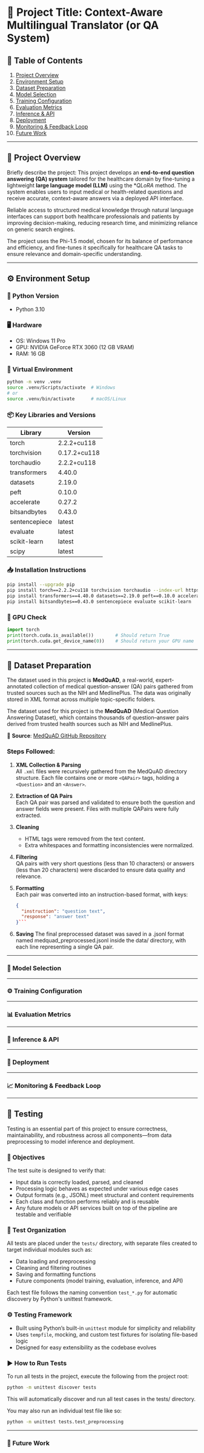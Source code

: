 # 🚀 Project Title: Context-Aware Multilingual Translator (or QA System)

## 📌 Table of Contents
1. [Project Overview](#project-overview)
2. [Environment Setup](#environment-setup)
3. [Dataset Preparation](#dataset-preparation)
4. [Model Selection](#model-selection)
5. [Training Configuration](#training-configuration)
6. [Evaluation Metrics](#evaluation-metrics)
7. [Inference & API](#inference--api)
8. [Deployment](#deployment)
9. [Monitoring & Feedback Loop](#monitoring--feedback-loop)
10. [Future Work](#future-work)

---

## 📖 Project Overview
Briefly describe the project:
This project develops an **end-to-end question answering (QA) system** tailored for the healthcare domain by fine-tuning a lightweight **large language model (LLM)** using the **QLoRA* method. The system enables users to input medical or health-related questions and receive accurate, context-aware answers via a deployed API interface.

Reliable access to structured medical knowledge through natural language interfaces can support both healthcare professionals and patients by improving decision-making, reducing research time, and minimizing reliance on generic search engines.

The project uses the Phi-1.5 model, chosen for its balance of performance and efficiency, and fine-tunes it specifically for healthcare QA tasks to ensure relevance and domain-specific understanding.

---

## ⚙️ Environment Setup

### 🐍 Python Version
- Python 3.10

### 🖥️ Hardware
- OS: Windows 11 Pro
- GPU: NVIDIA GeForce RTX 3060 (12 GB VRAM)
- RAM: 16 GB

### 🧪 Virtual Environment
```bash
python -m venv .venv
source .venv/Scripts/activate  # Windows
# or
source .venv/bin/activate      # macOS/Linux
```

### 📦 Key Libraries and Versions
| Library         | Version       |
|-----------------|---------------|
| torch           | 2.2.2+cu118   |
| torchvision     | 0.17.2+cu118  |
| torchaudio      | 2.2.2+cu118   |
| transformers    | 4.40.0        |
| datasets        | 2.19.0        |
| peft            | 0.10.0        |
| accelerate      | 0.27.2        |
| bitsandbytes    | 0.43.0        |
| sentencepiece   | latest        |
| evaluate        | latest        |
| scikit-learn    | latest        |
| scipy           | latest        |

### 📥 Installation Instructions
```bash
pip install --upgrade pip
pip install torch==2.2.2+cu118 torchvision torchaudio --index-url https://download.pytorch.org/whl/cu118
pip install transformers==4.40.0 datasets==2.19.0 peft==0.10.0 accelerate==0.27.2
pip install bitsandbytes==0.43.0 sentencepiece evaluate scikit-learn
```

### 🧪 GPU Check
``` python
import torch
print(torch.cuda.is_available())        # Should return True
print(torch.cuda.get_device_name(0))    # Should return your GPU name
```
---

## 📂 Dataset Preparation

The dataset used in this project is **MedQuAD**, a real-world, expert-annotated collection of medical question-answer (QA) pairs gathered from trusted sources such as the NIH and MedlinePlus. The data was originally stored in XML format across multiple topic-specific folders.

The dataset used for this project is the **MedQuAD** (Medical Question Answering Dataset), which contains thousands of question–answer pairs derived from trusted health sources such as NIH and MedlinePlus.

🔗 **Source**: [MedQuAD GitHub Repository](https://github.com/abachaa/MedQuAD)


### Steps Followed:

1. **XML Collection & Parsing**  
   All `.xml` files were recursively gathered from the MedQuAD directory structure. Each file contains one or more `<QAPair>` tags, holding a `<Question>` and an `<Answer>`.

2. **Extraction of QA Pairs**  
   Each QA pair was parsed and validated to ensure both the question and answer fields were present. Files with multiple QAPairs were fully extracted.

3. **Cleaning**  
   - HTML tags were removed from the text content.  
   - Extra whitespaces and formatting inconsistencies were normalized.

4. **Filtering**  
   QA pairs with very short questions (less than 10 characters) or answers (less than 20 characters) were discarded to ensure data quality and relevance.

5. **Formatting**  
   Each pair was converted into an instruction-based format, with keys:
   ```json
   {
     "instruction": "question text",
     "response": "answer text"
   }```

6. **Saving**
The final preprocessed dataset was saved in a .jsonl format named medquad_preprocessed.jsonl inside the data/ directory, with each line representing a single QA pair.

---

### 🧠 Model Selection

--- 

### ⚙️ Training Configuration

---

### 📊 Evaluation Metrics

---

### 🧪 Inference & API

---

### 🚀 Deployment

---

### 📈 Monitoring & Feedback Loop

---

## 🧪 Testing

Testing is an essential part of this project to ensure correctness, maintainability, and robustness across all components—from data preprocessing to model inference and deployment.

### 🎯 Objectives

The test suite is designed to verify that:

- Input data is correctly loaded, parsed, and cleaned
- Processing logic behaves as expected under various edge cases
- Output formats (e.g., JSONL) meet structural and content requirements
- Each class and function performs reliably and is reusable
- Any future models or API services built on top of the pipeline are testable and verifiable

### 📁 Test Organization

All tests are placed under the `tests/` directory, with separate files created to target individual modules such as:

- Data loading and preprocessing
- Cleaning and filtering routines
- Saving and formatting functions
- Future components (model training, evaluation, inference, and API)

Each test file follows the naming convention `test_*.py` for automatic discovery by Python's unittest framework.

### ⚙️ Testing Framework

- Built using Python’s built-in `unittest` module for simplicity and reliability
- Uses `tempfile`, mocking, and custom test fixtures for isolating file-based logic
- Designed for easy extensibility as the codebase evolves

### ▶️ How to Run Tests

To run all tests in the project, execute the following from the project root:

```bash
python -m unittest discover tests
```
This will automatically discover and run all test cases in the tests/ directory.

You may also run an individual test file like so:
```bash
python -m unittest tests.test_preprocessing
```
---

### 🔮 Future Work